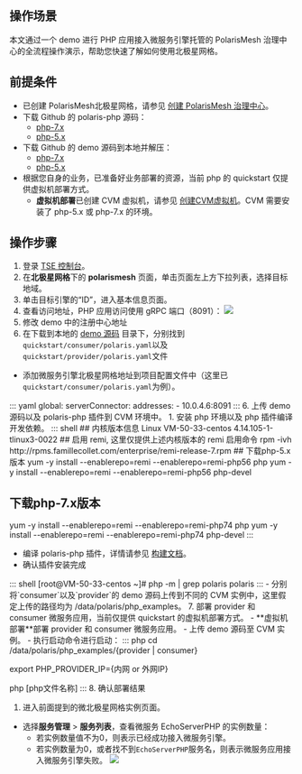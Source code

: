 ## 操作场景

本文通过一个 demo 进行 PHP 应用接入微服务引擎托管的 PolarisMesh 治理中心的全流程操作演示，帮助您快速了解如何使用北极星网格。

## 前提条件

- 已创建 PolarisMesh北极星网格，请参见 [创建 PolarisMesh 治理中心](https://cloud.tencent.com/document/product/1364/65866)。
- 下载 Github 的 polaris-php 源码：
  - [php-7.x](https://github.com/polarismesh/polaris-php/tree/php-7.x)
  - [php-5.x](https://github.com/polarismesh/polaris-php/tree/php-5.x)
- 下载 Github 的 demo 源码到本地并解压：
  - [php-7.x](https://github.com/polarismesh/polaris-php/tree/php-7.x/examples/quickstart)
  - [php-5.x](https://github.com/polarismesh/polaris-php/tree/php-5.x/examples/quickstart)
- 根据您自身的业务，已准备好业务部署的资源，当前 php 的 quickstart 仅提供虚拟机部署方式。
  - **虚拟机部署**已创建 CVM 虚拟机，请参见 [创建CVM虚拟机](https://cloud.tencent.com/document/product/213/2936)。CVM 需要安装了 php-5.x 或 php-7.x 的环境。

## 操作步骤

1. 登录 [TSE 控制台](https://console.cloud.tencent.com/tse)。
2. 在**北极星网格**下的 **polarismesh** 页面，单击页面左上方下拉列表，选择目标地域。
3. 单击目标引擎的“ID”，进入基本信息页面。
4. 查看访问地址，PHP 应用访问使用 gRPC 端口（8091）：
![](https://qcloudimg.tencent-cloud.cn/raw/e7dc5ac5f7c76a316ae68b667d8a365f.png)
5. 修改 demo 中的注册中心地址
 1. 在下载到本地的 [demo 源码](https://github.com/polarismesh/polaris-php/tree/php-7.x) 目录下，分别找到`quickstart/consumer/polaris.yaml`以及`quickstart/provider/polaris.yaml`文件
 - 添加微服务引擎北极星网格地址到项目配置文件中（这里已`quickstart/consumer/polaris.yaml`为例）。
<dx-codeblock>
:::  yaml
   global:
     serverConnector:
       addresses:
         - 10.0.4.6:8091
:::
</dx-codeblock>
6. 上传 demo 源码以及 polaris-php 插件到 CVM 环境中。
   1. 安装 php 环境以及 php 插件编译开发依赖。
<dx-codeblock>
:::  shell
   ## 内核版本信息
   Linux VM-50-33-centos 4.14.105-1-tlinux3-0022
   ## 启用 remi, 这里仅提供上述内核版本的 remi 启用命令
   rpm -ivh http://rpms.famillecollet.com/enterprise/remi-release-7.rpm
   ## 下载php-5.x版本
   yum -y install --enablerepo=remi --enablerepo=remi-php56 php
   yum -y install --enablerepo=remi --enablerepo=remi-php56 php-devel
   
   ## 下载php-7.x版本
   yum -y install --enablerepo=remi --enablerepo=remi-php74 php
   yum -y install --enablerepo=remi --enablerepo=remi-php74 php-devel
:::
</dx-codeblock>
  - 编译 polaris-php 插件，详情请参见 [构建文档](https://github.com/polarismesh/polaris-php/blob/php-5.x/doc/HowToBuild_ZH.md)。
 - 确认插件安装完成
<dx-codeblock>
:::  shell
   [root@VM-50-33-centos ~]# php -m | grep polaris
   polaris
:::
</dx-codeblock>
 - 分别将`consumer`以及`provider`的 demo 源码上传到不同的 CVM 实例中，这里假定上传的路径均为 /data/polaris/php_examples。
7. 部署 provider 和 consumer 微服务应用，当前仅提供 quickstart 的虚拟机部署方式。
  - **虚拟机部署**部署 provider 和 consumer 微服务应用。
      - 上传 demo 源码至 CVM 实例。
      - 执行启动命令进行启动：
<dx-codeblock>
:::  php
   cd /data/polaris/php_examples/{provider | consumer}

   export PHP_PROVIDER_IP={内网 or 外网IP}

   php [php文件名称]
:::
</dx-codeblock>
8. 确认部署结果
 1. 进入前面提到的微北极星网格实例页面。
 - 选择**服务管理** > **服务列表**，查看微服务 EchoServerPHP 的实例数量：
    - 若实例数量值不为0，则表示已经成功接入微服务引擎。
    - 若实例数量为0，或者找不到`EchoServerPHP`服务名，则表示微服务应用接入微服务引擎失败。
   ![](https://qcloudimg.tencent-cloud.cn/raw/a74a63d171ff0f47b273b9a13b94ce6e.png)

   

